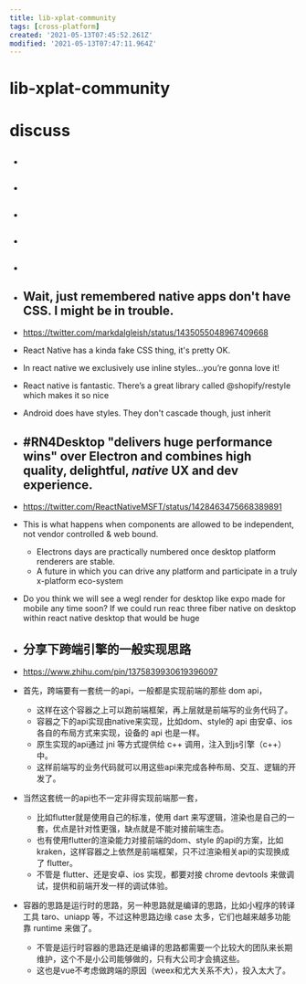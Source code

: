 ```yaml
---
title: lib-xplat-community
tags: [cross-platform]
created: '2021-05-13T07:45:52.261Z'
modified: '2021-05-13T07:47:11.964Z'
---
```


# lib-xplat-community

# discuss

- ## 

- ## 

- ## 

- ## 

- ## 

- ## Wait, just remembered native apps don't have CSS. I might be in trouble.
- https://twitter.com/markdalgleish/status/1435055048967409668
- React Native has a kinda fake CSS thing, it's pretty OK.
- In react native we exclusively use inline styles…you’re gonna love it!
- React native is fantastic. There’s a great library called @shopify/restyle which makes it so nice
- Android does have styles. They don't cascade though, just inherit

- ## #RN4Desktop "delivers huge performance wins" over Electron and combines high quality, delightful, _native_ UX and dev experience. 
- https://twitter.com/ReactNativeMSFT/status/1428463475668389891
- This is what happens when components are allowed to be independent, not vendor controlled & web bound. 
  - Electrons days are practically numbered once desktop platform renderers are stable. 
  - A future in which you can drive any platform and participate in a truly x-platform eco-system
- Do you think we will see a wegl render for desktop like expo made for mobile any time soon? If we could run reac three fiber native on desktop within react native desktop that would be huge

- ## 分享下跨端引擎的一般实现思路
- https://www.zhihu.com/pin/1375839930619396097
- 首先，跨端要有一套统一的api，一般都是实现前端的那些 dom api，
  - 这样在这个容器之上可以跑前端框架，再上层就是前端写的业务代码了。
  - 容器之下的api实现由native来实现，比如dom、style的 api 由安卓、ios各自的布局方式来实现，设备的 api 也是一样。
  - 原生实现的api通过 jni 等方式提供给 c++ 调用，注入到js引擎（c++）中。 
  - 这样前端写的业务代码就可以用这些api来完成各种布局、交互、逻辑的开发了。
- 当然这套统一的api也不一定非得实现前端那一套，
  - 比如flutter就是使用自己的标准，使用 dart 来写逻辑，渲染也是自己的一套，优点是针对性更强，缺点就是不能对接前端生态。
  - 也有使用flutter的渲染能力对接前端的dom、style 的api的方案，比如kraken，这样容器之上依然是前端框架，只不过渲染相关api的实现换成了 flutter。
  - 不管是 flutter、还是安卓、ios 实现，都要对接 chrome devtools 来做调试，提供和前端开发一样的调试体验。
- 容器的思路是运行时的思路，另一种思路就是编译的思路，比如小程序的转译工具 taro、uniapp 等，不过这种思路边缘 case 太多，它们也越来越多功能靠 runtime 来做了。
  - 不管是运行时容器的思路还是编译的思路都需要一个比较大的团队来长期维护，这个不是小公司能够做的，只有大公司才会搞这些。
  - 这也是vue不考虑做跨端的原因（weex和尤大关系不大），投入太大了。
